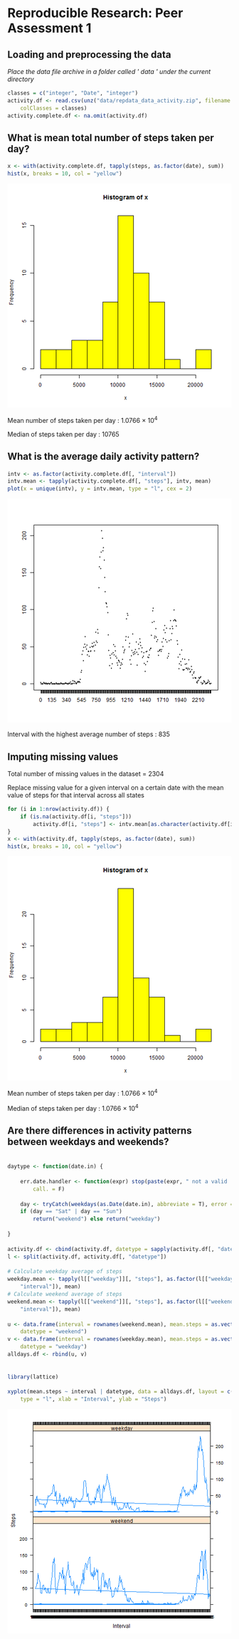 # Reproducible Research: Peer Assessment 1




## Loading and preprocessing the data
*Place the data file archive in a folder called ' data ' under the current directory*

```r
classes = c("integer", "Date", "integer")
activity.df <- read.csv(unz("data/repdata_data_activity.zip", filename = "activity.csv"), 
    colClasses = classes)
activity.complete.df <- na.omit(activity.df)
```






## What is mean total number of steps taken per day?


```r
x <- with(activity.complete.df, tapply(steps, as.factor(date), sum))
hist(x, breaks = 10, col = "yellow")
```

![plot of chunk unnamed-chunk-2](figure/unnamed-chunk-2.png) 

Mean number of steps taken per day : 1.0766 &times; 10<sup>4</sup>  
   
Median of steps taken per day : 10765




## What is the average daily activity pattern?


```r
intv <- as.factor(activity.complete.df[, "interval"])
intv.mean <- tapply(activity.complete.df[, "steps"], intv, mean)
plot(x = unique(intv), y = intv.mean, type = "l", cex = 2)
```

![plot of chunk unnamed-chunk-3](figure/unnamed-chunk-3.png) 


Interval with the highest average number of steps : 835

## Imputing missing values
Total number of missing values in the dataset = 2304

Replace missing value for a given interval on a certain date with the mean value of steps for that interval across all states

```r
for (i in 1:nrow(activity.df)) {
    if (is.na(activity.df[i, "steps"])) 
        activity.df[i, "steps"] <- intv.mean[as.character(activity.df[i, "interval"])]
}
x <- with(activity.df, tapply(steps, as.factor(date), sum))
hist(x, breaks = 10, col = "yellow")
```

![plot of chunk unnamed-chunk-4](figure/unnamed-chunk-4.png) 

Mean number of steps taken per day : 1.0766 &times; 10<sup>4</sup>  
   
Median of steps taken per day : 1.0766 &times; 10<sup>4</sup>



## Are there differences in activity patterns between weekdays and weekends?

```r

daytype <- function(date.in) {
    
    err.date.handler <- function(expr) stop(paste(expr, " not a valid 'date' "), 
        call. = F)
    
    day <- tryCatch(weekdays(as.Date(date.in), abbreviate = T), error = function(e) err.date.handler(date.in))
    if (day == "Sat" | day == "Sun") 
        return("weekend") else return("weekday")
    
}

activity.df <- cbind(activity.df, datetype = sapply(activity.df[, "date"], daytype))
l <- split(activity.df, activity.df[, "datetype"])

# Calculate weekday average of steps
weekday.mean <- tapply(l[["weekday"]][, "steps"], as.factor(l[["weekday"]][, 
    "interval"]), mean)
# Calculate weekend average of steps
weekend.mean <- tapply(l[["weekend"]][, "steps"], as.factor(l[["weekend"]][, 
    "interval"]), mean)

u <- data.frame(interval = rownames(weekend.mean), mean.steps = as.vector(weekend.mean), 
    datetype = "weekend")
v <- data.frame(interval = rownames(weekday.mean), mean.steps = as.vector(weekday.mean), 
    datetype = "weekday")
alldays.df <- rbind(u, v)


library(lattice)

xyplot(mean.steps ~ interval | datetype, data = alldays.df, layout = c(1, 2), 
    type = "l", xlab = "Interval", ylab = "Steps")
```

![plot of chunk unnamed-chunk-5](figure/unnamed-chunk-5.png) 


